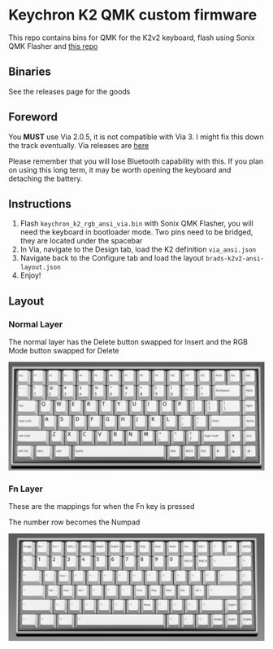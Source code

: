 # Keychron K2 QMK custom firmware

This repo contains bins for QMK for the K2v2 keyboard, flash using Sonix QMK Flasher and [this repo](https://github.com/SonixQMK/qmk_firmware)

## Binaries

See the releases page for the goods

## Foreword

You **MUST** use Via 2.0.5, it is not compatible with Via 3. I might fix this down the track eventually. Via releases are [here](https://github.com/the-via/releases/releases)

Please remember that you will lose Bluetooth capability with this. If you plan on using this long term, it may be worth opening the keyboard and detaching the battery.

## Instructions

1. Flash `keychron_k2_rgb_ansi_via.bin` with Sonix QMK Flasher, you will need the keyboard in bootloader mode. Two pins need to be bridged, they are located under the spacebar
2. In Via, navigate to the Design tab, load the K2 definition `via_ansi.json`
3. Navigate back to the Configure tab and load the layout `brads-k2v2-ansi-layout.json`
4. Enjoy!

## Layout

### Normal Layer

The normal layer has the Delete button swapped for Insert and the RGB Mode button swapped for Delete

![Normal Layer](https://github.com/soda3x/k2-qmk/raw/main/norm_layer.png)

### Fn Layer

These are the mappings for when the Fn key is pressed

The number row becomes the Numpad

![Fn Layer](https://github.com/soda3x/k2-qmk/raw/main/fn_layer.png)
